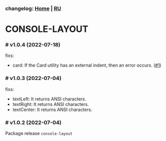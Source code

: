 ### changelog: [Home](./../README.md) | [RU](./CHANGELOG-RU.md)

# CONSOLE-LAYOUT

### # v1.0.4 (2022-07-18)

fixs:

- card: If the Card utility has an external indent, then an error occurs. ([#1](/../../issues/1))

### # v1.0.3 (2022-07-04)

fixs:

- textLeft: It returns ANSI characters.
- textRight: It returns ANSI characters.
- textCenter: It returns ANSI characters.

### # v1.0.2 (2022-07-04)

Package release `console-layout`

